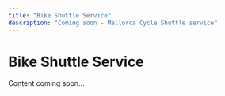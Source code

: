 ```yaml
---
title: "Bike Shuttle Service"
description: "Coming soon - Mallorca Cycle Shuttle service"
---
```


# Bike Shuttle Service

Content coming soon...
